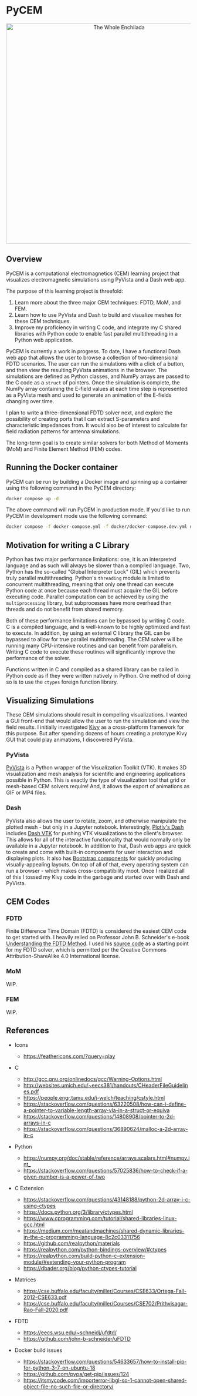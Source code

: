 # PyCEM

<p align="center">
<img src="docs/img/pycem.gif" title="The Whole Enchilada" alt="The Whole Enchilada" width="600"/>
</p>

## Overview

PyCEM is a computational electromagnetics (CEM) learning project that visualizes electromagnetic simulations using PyVista and a Dash web app.

The purpose of this learning project is threefold:

1. Learn more about the three major CEM techniques: FDTD, MoM, and FEM.
2. Learn how to use PyVista and Dash to build and visualize meshes for these CEM techniques.
3. Improve my proficiency in writing C code, and integrate my C shared libraries with Python code to enable fast parallel multithreading in a Python web application.

PyCEM is currently a work in progress.  To date, I have a functional Dash web app that allows the user to browse a collection of two-dimensional FDTD scenarios.  The user can run the simulations with a click of a button, and then view the resulting PyVista animations in the browser.  The simulations are defined as Python classes, and NumPy arrays are passed to the C code as a `struct` of pointers.  Once the simulation is complete, the NumPy array containing the E-field values at each time step is represented as a PyVista mesh and used to generate an animation of the E-fields changing over time.

I plan to write a three-dimensional FDTD solver next, and explore the possibility of creating ports that I can extract S-parameters and characteristic impedances from.  It would also be of interest to calculate far field radiation patterns for antenna simulations.

The long-term goal is to create similar solvers for both Method of Moments (MoM) and Finite Element Method (FEM) codes.

## Running the Docker container

PyCEM can be run by building a Docker image and spinning up a container using the following command in the PyCEM directory:

```bash
docker compose up -d
```

The above command will run PyCEM in production mode.  If you'd like to run PyCEM in development mode use the following command:

```bash
docker compose -f docker-compose.yml -f docker/docker-compose.dev.yml up -d
```

## Motivation for writing a C Library

Python has two major performance limitations: one, it is an interpreted language and as such will always be slower than a compiled language.  Two, Python has the so-called "Global Interpreter Lock" (GIL) which prevents truly parallel multithreading.  Python's `threading` module is limited to concurrent multithreading, meaning that only one thread can execute Python code at once because each thread must acquire the GIL before executing code.  Parallel computation can be achieved by using the `multiprocessing` library, but subprocesses have more overhead than threads and do not benefit from shared memory.

Both of these performance limitations can be bypassed by writing C code.  C is a compiled language, and is well-known to be highly optimized and fast to execute.  In addition, by using an external C library the GIL can be bypassed to allow for true parallel multithreading.  The CEM solver will be running many CPU-intensive routines and can benefit from parallelism.  Writing C code to execute these routines will significantly improve the performance of the solver.

Functions written in C and compiled as a shared library can be called in Python code as if they were written natively in Python.  One method of doing so is to use the `ctypes` foreign function library.

## Visualizing Simulations

These CEM simulations should result in compelling visualizations.  I wanted a GUI front-end that would allow the user to run the simulation and view the field results.  I initially investigated [Kivy](https://kivy.org/) as a cross-platform framework for this purpose.  But after spending dozens of hours creating a prototype Kivy GUI that could play animations, I discovered PyVista.

### PyVista

[PyVista](https://www.pyvista.org/) is a Python wrapper of the Visualization Toolkit (VTK).  It makes 3D visualization and mesh analysis for scientific and engineering applications possible in Python.  This is exactly the type of visualization tool that grid or mesh-based CEM solvers require!  And, it allows the export of animations as GIF or MP4 files.

### Dash

PyVista also allows the user to rotate, zoom, and otherwise manipulate the plotted mesh - but only in a Jupyter notebook.  Interestingly, [Plotly's Dash](https://plotly.com/dash/) includes [Dash VTK](https://dash.plotly.com/vtk) for pushing VTK visualizations to the client's browser.  This allows for all of the interactive functionality that would normally only be available in a Jupyter notebook.  In addition to that, Dash web apps are quick to create and come with built-in components for user interaction and displaying plots.  It also has [Bootstrap components](https://dash-bootstrap-components.opensource.faculty.ai/) for quickly producing visually-appealing layouts.  On top of all of that, every operating system can run a browser - which makes cross-compatibility moot.  Once I realized all of this I tossed my Kivy code in the garbage and started over with Dash and PyVista.

## CEM Codes

### FDTD

Finite Difference Time Domain (FDTD) is considered the easiest CEM code to get started with.  I heavily relied on Professor John B. Schneider's e-book [Understanding the FDTD Method](https://eecs.wsu.edu/~schneidj/ufdtd/).  I used his [source code](https://github.com/john-b-schneider/uFDTD) as a starting point for my FDTD solver, which is permitted per the Creative Commons Attribution-ShareAlike 4.0 International license.

### MoM

WIP.

### FEM

WIP.

## References

* Icons
  * <https://feathericons.com/?query=play>

* C
  * <http://gcc.gnu.org/onlinedocs/gcc/Warning-Options.html>
  * <http://websites.umich.edu/~eecs381/handouts/CHeaderFileGuidelines.pdf>
  * <https://people.engr.tamu.edu/j-welch/teaching/cstyle.html>
  * <https://stackoverflow.com/questions/63220508/how-can-i-define-a-pointer-to-variable-length-array-vla-in-a-struct-or-equiva>
  * <https://stackoverflow.com/questions/14808908/pointer-to-2d-arrays-in-c>
  * <https://stackoverflow.com/questions/36890624/malloc-a-2d-array-in-c>

* Python
  * <https://numpy.org/doc/stable/reference/arrays.scalars.html#numpy.int_>
  * <https://stackoverflow.com/questions/57025836/how-to-check-if-a-given-number-is-a-power-of-two>

* C Extension
  * <https://stackoverflow.com/questions/43148188/python-2d-array-i-c-using-ctypes>
  * <https://docs.python.org/3/library/ctypes.html>
  * <https://www.cprogramming.com/tutorial/shared-libraries-linux-gcc.html>
  * <https://medium.com/meatandmachines/shared-dynamic-libraries-in-the-c-programming-language-8c2c03311756>
  * <https://github.com/realpython/materials>
  * <https://realpython.com/python-bindings-overview/#ctypes>
  * <https://realpython.com/build-python-c-extension-module/#extending-your-python-program>
  * <https://dbader.org/blog/python-ctypes-tutorial>

* Matrices
  * <https://cse.buffalo.edu/faculty/miller/Courses/CSE633/Ortega-Fall-2012-CSE633.pdf>
  * <https://cse.buffalo.edu/faculty/miller/Courses/CSE702/Prithvisagar-Rao-Fall-2020.pdf>

* FDTD
  * <https://eecs.wsu.edu/~schneidj/ufdtd/>
  * <https://github.com/john-b-schneider/uFDTD>

* Docker build issues
  * <https://stackoverflow.com/questions/54633657/how-to-install-pip-for-python-3-7-on-ubuntu-18>
  * <https://github.com/pypa/get-pip/issues/124>
  * <https://itsmycode.com/importerror-libgl-so-1-cannot-open-shared-object-file-no-such-file-or-directory/>
